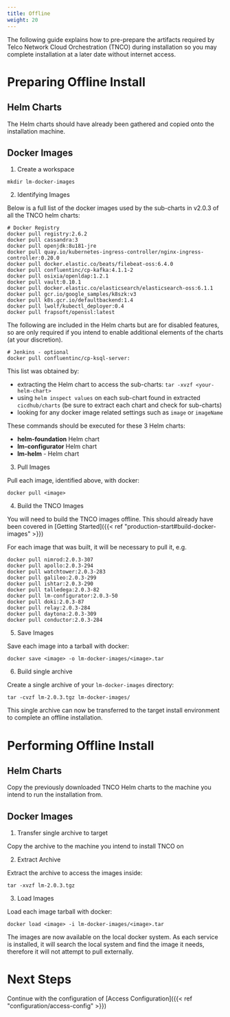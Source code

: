 ```yaml
---
title: Offline
weight: 20
---
```


The following guide explains how to pre-prepare the artifacts required by Telco Network Cloud Orchestration (TNCO) during installation so you may complete installation at a later date without internet access.

# Preparing Offline Install

## Helm Charts

The Helm charts should have already been gathered and copied onto the installation machine.

## Docker Images

1. Create a workspace

```
mkdir lm-docker-images
```

2. Identifying Images

Below is a full list of the docker images used by the sub-charts in v2.0.3 of all the TNCO helm charts:

```
# Docker Registry
docker pull registry:2.6.2
docker pull cassandra:3
docker pull openjdk:8u181-jre
docker pull quay.io/kubernetes-ingress-controller/nginx-ingress-controller:0.20.0
docker pull docker.elastic.co/beats/filebeat-oss:6.4.0
docker pull confluentinc/cp-kafka:4.1.1-2
docker pull osixia/openldap:1.2.1
docker pull vault:0.10.1
docker pull docker.elastic.co/elasticsearch/elasticsearch-oss:6.1.1
docker pull gcr.io/google_samples/k8szk:v3
docker pull k8s.gcr.io/defaultbackend:1.4
docker pull lwolf/kubectl_deployer:0.4
docker pull frapsoft/openssl:latest
```

The following are included in the Helm charts but are for disabled features, so are only required if you intend to enable additional elements of the charts (at your discretion).

```
# Jenkins - optional
docker pull confluentinc/cp-ksql-server:

```

This list was obtained by:

- extracting the Helm chart to access the sub-charts: `tar -xvzf <your-helm-chart>`
- using `helm inspect values` on each sub-chart found in extracted `cicdhub/charts` (be sure to extract each chart and check for sub-charts)
- looking for any docker image related settings such as `image` or `imageName`

These commands should be executed for these 3 Helm charts:
- **helm-foundation** Helm chart
- **lm-configurator** Helm chart
- **lm-helm** - Helm chart

3. Pull Images

Pull each image, identified above, with docker:

```
docker pull <image>
```

4. Build the TNCO Images

You will need to build the TNCO images offline. This should already have been covered in [Getting Started]({{< ref "production-start#build-docker-images" >}})

For each image that was built, it will be necessary to pull it, e.g.

```
docker pull nimrod:2.0.3-307
docker pull apollo:2.0.3-294
docker pull watchtower:2.0.3-283
docker pull galileo:2.0.3-299
docker pull ishtar:2.0.3-290
docker pull talledega:2.0.3-82
docker pull lm-configurator:2.0.3-50
docker pull doki:2.0.3-87
docker pull relay:2.0.3-284
docker pull daytona:2.0.3-309
docker pull conductor:2.0.3-284
```

5. Save Images

Save each image into a tarball with docker:

```
docker save <image> -o lm-docker-images/<image>.tar
```

6. Build single archive

Create a single archive of your `lm-docker-images` directory:

```
tar -cvzf lm-2.0.3.tgz lm-docker-images/
```

This single archive can now be transferred to the target install environment to complete an offline installation.

# Performing Offline Install

## Helm Charts

Copy the previously downloaded TNCO Helm charts to the machine you intend to run the installation from.

## Docker Images

1. Transfer single archive to target

Copy the archive to the machine you intend to install TNCO on

2. Extract Archive

Extract the archive to access the images inside:

```
tar -xvzf lm-2.0.3.tgz
```

3. Load Images

Load each image tarball with docker:

```
docker load <image> -i lm-docker-images/<image>.tar
```

The images are now available on the local docker system. As each service is installed, it will search the local system and find the image it needs, therefore it will not attempt to pull externally.

# Next Steps

Continue with the configuration of [Access Configuration]({{< ref "configuration/access-config" >}})
